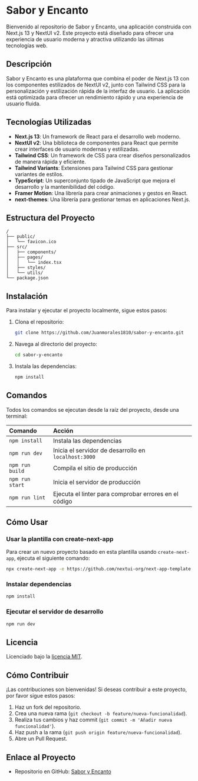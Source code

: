 # Sabor y Encanto

Bienvenido al repositorio de Sabor y Encanto, una aplicación construida con Next.js 13 y NextUI v2. Este proyecto está diseñado para ofrecer una experiencia de usuario moderna y atractiva utilizando las últimas tecnologías web.

## Descripción

Sabor y Encanto es una plataforma que combina el poder de Next.js 13 con los componentes estilizados de NextUI v2, junto con Tailwind CSS para la personalización y estilización rápida de la interfaz de usuario. La aplicación está optimizada para ofrecer un rendimiento rápido y una experiencia de usuario fluida.

## Tecnologías Utilizadas

- **Next.js 13**: Un framework de React para el desarrollo web moderno.
- **NextUI v2**: Una biblioteca de componentes para React que permite crear interfaces de usuario modernas y estilizadas.
- **Tailwind CSS**: Un framework de CSS para crear diseños personalizados de manera rápida y eficiente.
- **Tailwind Variants**: Extensiones para Tailwind CSS para gestionar variantes de estilos.
- **TypeScript**: Un superconjunto tipado de JavaScript que mejora el desarrollo y la mantenibilidad del código.
- **Framer Motion**: Una librería para crear animaciones y gestos en React.
- **next-themes**: Una librería para gestionar temas en aplicaciones Next.js.

## Estructura del Proyecto

```text
/
├── public/
│   └── favicon.ico
├── src/
│   ├── components/
│   ├── pages/
│   │   └── index.tsx
│   ├── styles/
│   └── utils/
└── package.json
```

## Instalación

Para instalar y ejecutar el proyecto localmente, sigue estos pasos:

1. Clona el repositorio:
   ```sh
   git clone https://github.com/Juanmorales1810/sabor-y-encanto.git
   ```
2. Navega al directorio del proyecto:
   ```sh
   cd sabor-y-encanto
   ```
3. Instala las dependencias:
   ```sh
   npm install
   ```

## Comandos

Todos los comandos se ejecutan desde la raíz del proyecto, desde una terminal:

| Comando                   | Acción                                           |
| :------------------------ | :----------------------------------------------- |
| `npm install`             | Instala las dependencias                         |
| `npm run dev`             | Inicia el servidor de desarrollo en `localhost:3000` |
| `npm run build`           | Compila el sitio de producción                   |
| `npm run start`           | Inicia el servidor de producción                 |
| `npm run lint`            | Ejecuta el linter para comprobar errores en el código |

## Cómo Usar

### Usar la plantilla con create-next-app

Para crear un nuevo proyecto basado en esta plantilla usando `create-next-app`, ejecuta el siguiente comando:
```bash
npx create-next-app -e https://github.com/nextui-org/next-app-template
```

### Instalar dependencias

```bash
npm install
```

### Ejecutar el servidor de desarrollo

```bash
npm run dev
```

## Licencia

Licenciado bajo la [licencia MIT](https://github.com/nextui-org/next-app-template/blob/main/LICENSE).

## Cómo Contribuir

¡Las contribuciones son bienvenidas! Si deseas contribuir a este proyecto, por favor sigue estos pasos:

1. Haz un fork del repositorio.
2. Crea una nueva rama (`git checkout -b feature/nueva-funcionalidad`).
3. Realiza tus cambios y haz commit (`git commit -m 'Añadir nueva funcionalidad'`).
4. Haz push a la rama (`git push origin feature/nueva-funcionalidad`).
5. Abre un Pull Request.

## Enlace al Proyecto

- Repositorio en GitHub: [Sabor y Encanto](https://github.com/Juanmorales1810/sabor-y-encanto)
